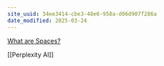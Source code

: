```yaml
---
site_uuid: 34ee3414-cbe3-48e6-958a-d06d907f286a
date_modified: 2025-03-24
---
```



[What are Spaces?](https://www.perplexity.ai/hub/faq/what-are-spaces)

[[Perplexity AI]]



